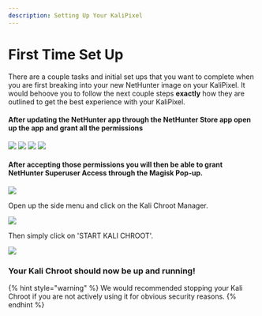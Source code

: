 ```yaml
---
description: Setting Up Your KaliPixel
---
```


# First Time Set Up

There are a couple tasks and initial set ups that you want to complete when you are first breaking into your new NetHunter image on your KaliPixel. It would behoove you to follow the next couple steps **exactly** how they are outlined to get the best experience with your KaliPixel.

#### After updating the NetHunter app through the NetHunter Store app open up the app and grant all the permissions

![](.gitbook/assets/nh\_install\_permission\_location.png) ![](.gitbook/assets/nh\_install\_permission\_nh\_shell.png) ![](.gitbook/assets/nh\_install\_permission\_shell\_commands.png) ![](.gitbook/assets/nh\_install\_permission\_storage.png)

#### After accepting those permissions you will then be able to grant NetHunter Superuser Access through the Magisk Pop-up.

![](.gitbook/assets/nh\_install\_permission\_superuser.png)

Open up the side menu and click on the Kali Chroot Manager.

![](.gitbook/assets/nh\_kali\_chroot\_manager.png)

&#x20;Then simply click on 'START KALI CHROOT'.

![](.gitbook/assets/nh\_chroot\_up.png)

### Your Kali Chroot should now be up and running!

{% hint style="warning" %}
We would recommended stopping your Kali Chroot if you are not actively using it for obvious security reasons.
{% endhint %}
